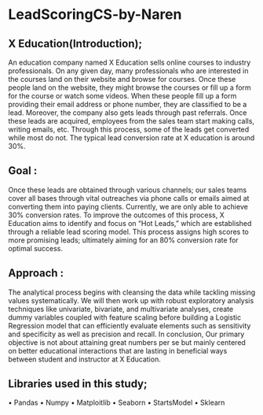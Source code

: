 # LeadScoringCS-by-Naren
## X Education(Introduction); 
   An education company named X Education sells online courses to industry professionals. On any given day, many professionals who are interested in the courses land on their website and browse for courses. Once these people land on the website, they might browse the courses or fill up a form for the course or watch some videos. When these people fill up a form providing their email address or phone number, they are classified to be a lead. Moreover, the company also gets leads through past referrals. Once these leads are acquired, employees from the sales team start making calls, writing emails, etc. Through this process, some of the leads get converted while most do not. The typical lead conversion rate at X education is around 30%. 

## Goal :
   Once these leads are obtained through various channels; our sales teams cover all bases through vital outreaches via phone calls or emails aimed at converting them into paying clients. Currently, we are only able to achieve 30% conversion rates. 
   To improve the outcomes of this process, X Education aims to identify and focus on “Hot Leads,” which are established through a reliable lead scoring model. This process assigns high scores to more promising leads; ultimately aiming for an 80% conversion rate for optimal success. 

## Approach :
The analytical process begins with cleansing the data while tackling missing values systematically. 
We will then work up with robust exploratory analysis techniques like univariate, bivariate, and multivariate analyses, create dummy variables coupled with feature scaling before building a Logistic Regression model that can efficiently evaluate elements such as sensitivity and specificity as well as precision and recall. 
In conclusion, Our primary objective is not about attaining great numbers per se but mainly centered on better educational interactions that are lasting in beneficial ways between student and instructor at X Education. 

## Libraries used in this study;
•	Pandas
•	Numpy
•	Matploitlib
•	Seaborn
•	StartsModel
•	Sklearn
